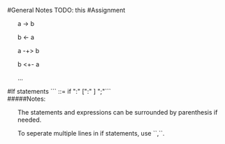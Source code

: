 #General Notes
TODO: this
#Assignment
<ul>a -> b</ul>
<ul>b <- a</ul>
<ul>a -+> b</ul>
<ul>b <+- a</ul>
<ul>...</ul>
#If statements
```<if_statement> ::= if <expression> ":" <statement(s) if true> [":" <statement(s) if false>] ";"```<br>
#####Notes:
<ul>The statements and expressions can be surrounded by parenthesis if needed.</ul>
<ul>To seperate multiple lines in if statements, use ``,``.</ul>
